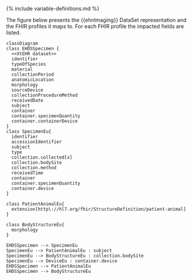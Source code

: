 {% include variable-definitions.md %}

The figure below presents the {{ehnImaging}} DataSet representation and the FHIR profiles it maps to. For each FHIR profile the impacted fields are listed.

```mermaid
classDiagram
class EHDSSpecimen {
  <<XtEHR dataset>>
  identifier
  typeOfSpecies
  material
  collectionPeriod
  anatomicLocation
  morphology
  sourceDevice
  collectionProcedureMethod
  receivedDate
  subject
  container
  container.specimenQuantity
  container.containerDevice
}
class SpecimenEu{
  identifier
  accessionIdentifier
  subject
  type
  collection.collected[x]
  collection.bodySite
  collection.method
  receivedTime
  container
  container.specimenQuantity
  container.device
}

class PatientAnimalEu{
  extension[http\://hl7.org/fhir/StructureDefinition/patient-animal]
}

class BodyStructureEu{
  morphology
}

EHDSSpecimen --> SpecimenEu
SpecimenEu --> PatientAnimalEu : subject
SpecimenEu --> BodyStructureEu : collection.bodySite
SpecimenEu --> DeviceEu : container.device
EHDSSpecimen --> PatientAnimalEu
EHDSSpecimen --> BodyStructureEu
```

